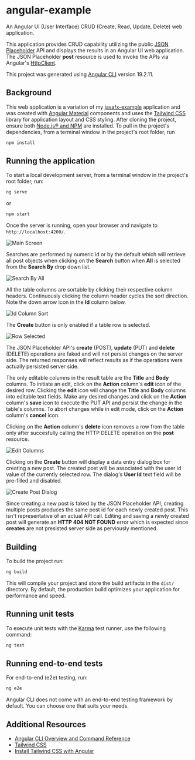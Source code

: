 # angular-example

An Angular UI (User Interface) CRUD (Create, Read, Update, Delete) web application.

This application provides CRUD capability utilizing the public [JSON Placeholder](https://jsonplaceholder.typicode.com/) API and displays the results in an Angular UI web application. The JSON Placeholder **post** resource is used to invoke the APIs via Angular's [HttpClient](https://angular.dev/guide/http).

This project was generated using [Angular CLI](https://github.com/angular/angular-cli) version 19.2.11.

## Background

This web application is a variation of my [javafx-example](https://github.com/ppaternostro/javafx-example) application and was created with [Angular Material](https://material.angular.dev/) components and uses the [Tailwind CSS](https://tailwindcss.com/) library for application layout and CSS styling. After cloning the project, ensure both [Node.js&reg; and NPM](https://nodejs.org/en/download) are installed. To pull in the project's dependencies, from a terminal window in the project's root folder, run

```bash
npm install
```

## Running the application

To start a local development server, from a terminal window in the project's root folder, run:

```bash
ng serve
```

or

```bash
npm start
```

Once the server is running, open your browser and navigate to `http://localhost:4200/`.

![Main Screen](https://github.com/user-attachments/assets/2780e3ce-b936-4b21-88d6-a39aa37cd42e)

Searches are performed by numeric id or by the default which will retrieve all post objects when clicking on the **Search** button when **All** is selected from the **Search By** drop down list.

![Search By All](https://github.com/user-attachments/assets/5bad2293-2179-467e-8922-a3a3b84407ba)

All the table columns are sortable by clicking their respective column headers. Continuously clicking the column header cycles the sort direction. Note the down arrow icon in the **Id** column below.

![Id Column Sort](https://github.com/user-attachments/assets/8f1201ba-7adc-448a-bb0f-25fe4983c642)

The **Create** button is only enabled if a table row is selected.

![Row Selected](https://github.com/user-attachments/assets/1d8a5a5d-f415-46ba-8683-3679cf26971c)

The JSON Placeholder API's **create** (POST), **update** (PUT) and **delete** (DELETE) operations are faked and will not persist changes on the server side. The returned responses will reflect results as if the operations were actually persisted server side.

The only editable columns in the result table are the **Title** and **Body** columns. To initiate an edit, click on the **Action** column's **edit** icon of the desired row. Clicking the **edit** icon will change the **Title** and **Body** columns into editable text fields. Make any desired changes and click on the **Action** column's **save** icon to execute the PUT API and persist the change in the table's columns. To abort changes while in edit mode, click on the **Action** column's **cancel** icon.

Clicking on the **Action** column's **delete** icon removes a row from the table only after succesfully calling the HTTP
DELETE operation on the **post** resource.

![Edit Columns](https://github.com/user-attachments/assets/10c97318-c462-49a2-a73c-874636273e25)

Clicking on the **Create** button will display a data entry dialog box for creating a new post. The created post will be associated with the user id value of the currently selected row. The dialog's **User Id** text field will be pre-filled and disabled.

![Create Post Dialog](https://github.com/user-attachments/assets/d12b8b79-37c8-49f9-ab4c-c8311c724d36)

Since creating a new post is faked by the JSON Placeholder API, creating multiple posts produces the same post id for each newly created post. This isn't representative of an actual API call. Editing and saving a newly created post will generate an **HTTP 404 NOT FOUND** error which is expected since **creates** are not presisted server side as perviously mentioned.

## Building

To build the project run:

```bash
ng build
```

This will compile your project and store the build artifacts in the `dist/` directory. By default, the production build optimizes your application for performance and speed.

## Running unit tests

To execute unit tests with the [Karma](https://karma-runner.github.io) test runner, use the following command:

```bash
ng test
```

## Running end-to-end tests

For end-to-end (e2e) testing, run:

```bash
ng e2e
```

Angular CLI does not come with an end-to-end testing framework by default. You can choose one that suits your needs.

## Additional Resources

- [Angular CLI Overview and Command Reference](https://angular.dev/tools/cli)
- [Tailwind CSS](https://tailwindcss.com/)
- [Install Tailwind CSS with Angular](https://tailwindcss.com/docs/installation/framework-guides/angular)
